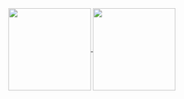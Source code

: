 <a href="https://github.com/sumitnautiyal">
  <img align="center" width="auto" height="165" src="https://github-readme-stats.vercel.app/api?username=sumitnautiyal&show_icons=true&theme=gruvbox&include_all_commits=true)](https://github.com/tuyennn" />
</a>
<a href="https://github.com/sumitnautiyal">
  <img align="center" width="auto" height="165" src="https://github-readme-stats.vercel.app/api/top-langs/?username=sumitnautiyal&langs_count=8&theme=gruvbox&layout=compact" />
</a>
